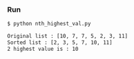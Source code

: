 ### Run

```bash
$ python nth_highest_val.py
```

```bash
Original list : [10, 7, 7, 5, 2, 3, 11]
Sorted list : [2, 3, 5, 7, 10, 11]
2 highest value is : 10

```
